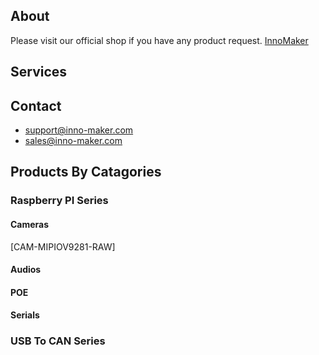 ## About
Please visit our official shop if you have any product request. [InnoMaker](https://www.inno-maker.com)
## Services
## Contact 
* [support@inno-maker.com](mailto:Support@inno-maker.com)
* [sales@inno-maker.com](mailto:sales@inno-maker.com)
## Products By Catagories
### Raspberry PI Series
#### Cameras
[CAM-MIPIOV9281-RAW]
#### Audios
#### POE
#### Serials
### USB To CAN Series